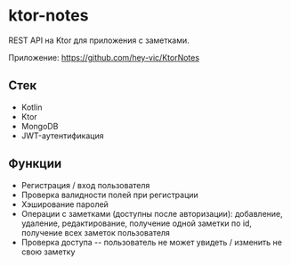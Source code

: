 # ktor-notes
REST API на Ktor для приложения с заметками.

Приложение: https://github.com/hey-vic/KtorNotes

## Стек
- Kotlin
- Ktor
- MongoDB
- JWT-аутентификация

## Функции
- Регистрация / вход пользователя
- Проверка валидности полей при регистрации
- Хэширование паролей
- Операции с заметками (доступны после авторизации): добавление, удаление, редактирование, получение одной заметки по id, получение всех заметок пользователя
- Проверка доступа -- пользователь не может увидеть / изменить не свою заметку
